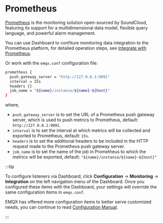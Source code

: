 # Prometheus

[Prometheus](https://prometheus.io/) is the monitoring solution open-sourced by SoundCloud, featuring its support for a multidimensional data model, flexible query language, and powerful alarm management.

You can use Dashboard to confiture monitoring data integration to the Prometheus platform, for detailed operation steps, see [Integrate with Prometheus](../observability/prometheus).

Or work with the `emqx.conf` configuration file: 

```bash
prometheus {
  push_gateway_server = "http://127.0.0.1:9091"
  interval = 15s
  headers {}
  job_name = "${name}/instance/${name}~${host}"
}
```

where, <!--did not add the Dashboard UI, as it is quite obvious-->

- `push_gateway_server` is to set the URL of a Prometheus push gateway server, which is used to push metrics to Prometheus, default: `http://127.0.0.1:9091`.
- `interval` is to set the interval at which metrics will be collected and exported to Prometheus, default: `15s`.
- `headers` is to set the additional headers to be included in the HTTP request made to the Prometheus push gateway server.
- `job_name` is to set the name of the job in Prometheus to which the metrics will be exported, default: `"${name}/instance/${name}~${host}"`

:::tip

To configure listeners via Dashboard,  click **Configuration** -> **Monitoring** -> **Integration** on the left navigation menu of the Dashboard. Once you configured these items with the Dashboard, your settings will override the same configuration items in `emqx.conf`.

EMQX has offered more configuration items to better serve customized needs, you can continue to read [Configuration Manual](./configuration-manual.html).

:::